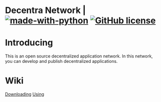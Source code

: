 # Decentra Network | [![made-with-python](https://img.shields.io/badge/Made%20with-Python-1f425f.svg)](https://www.python.org/) [![GitHub license](https://img.shields.io/github/license/Naereen/StrapDown.js.svg)](https://github.com/onuratakan/decentra_network-Network-Infrustructure/blob/master/LICENSE)

# Introducing
This is an open source decentralized application network. In this network, you can develop and publish decentralized applications.

# Wiki
[Downloading](https://github.com/onuratakan/Decentra-Network/wiki/Downloading)
[Using](https://github.com/onuratakan/Decentra-Network/wiki/Using)